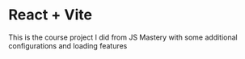 # React + Vite

This is the course project I did from JS Mastery with some additional configurations and loading features
